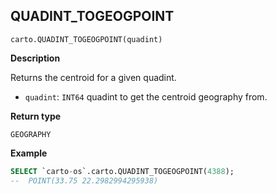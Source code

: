 ## QUADINT_TOGEOGPOINT

```sql:signature
carto.QUADINT_TOGEOGPOINT(quadint)
```

**Description**

Returns the centroid for a given quadint.

* `quadint`: `INT64` quadint to get the centroid geography from.

**Return type**

`GEOGRAPHY`


**Example**


```sql
SELECT `carto-os`.carto.QUADINT_TOGEOGPOINT(4388);
--  POINT(33.75 22.2982994295938)
```
